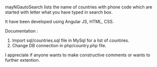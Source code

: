 mayNGautoSearch lists the name of countries with phone code which are started with letter 
what you have typed in search box.

It have been developed using Angular JS, HTML, CSS.

Documentation :

1. Import sql/countries.sql file in MySql for a list of countries.
2. Change DB connection in php/country.php file.

I appreciate if anyone wants to make constructive comments or wants to further extention.